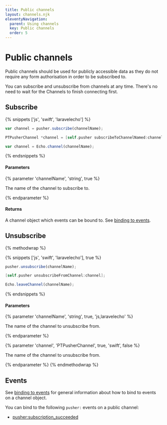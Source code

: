 ```yaml
---
title: Public channels
layout: channels.njk
eleventyNavigation:
  parent: Using channels
  key: Public channels
  order: 5
---
```


# Public channels

Public channels should be used for publicly accessible data as they do not require any form authorisation in order to be subscribed to.

You can subscribe and unsubscribe from channels at any time. There's no need to wait for the Channels to finish connecting first.

## Subscribe

{% snippets ['js', 'swift', 'laravelecho'] %}

```js
var channel = pusher.subscribe(channelName);
```

```swift
PTPusherChannel *channel = [self.pusher subscribeToChannelNamed:channelName];
```

```js
var channel = Echo.channel(channelName);
```

{% endsnippets %}

#### Parameters

{% parameter 'channelName', 'string', true %}

The name of the channel to subscribe to.

{% endparameter %}

#### Returns

A channel object which events can be bound to. See [binding to events](/docs/channels/using_channels/events).

## Unsubscribe

{% methodwrap %}

{% snippets ['js', 'swift', 'laravelecho'], true %}

```js
pusher.unsubscribe(channelName);
```

```swift
[self.pusher unsubscribeFromChannel:channel];
```

```js
Echo.leaveChannel(channelName);
```

{% endsnippets %}

#### Parameters

{% parameter 'channelName', 'string', true, 'js,laravelecho' %}

The name of the channel to unsubscribe from.

{% endparameter %}

{% parameter 'channel', 'PTPusherChannel', true, 'swift', false %}

The name of the channel to unsubscribe from.

{% endparameter %}
{% endmethodwrap %}

## Events

See [binding to events](/docs/channels/using_channels/events) for general information about how to bind to events on a channel object.

You can bind to the following `pusher:` events on a public channel:

- [pusher:subscription_succeeded](/docs/channels/using_channels/events)
